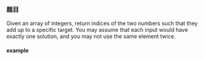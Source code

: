 ### 题目
Given an array of integers, return indices of the two numbers such that they add up to a specific target.
You may assume that each input would have exactly one solution, and you may not use the same element twice.
#### example
```javascript

```